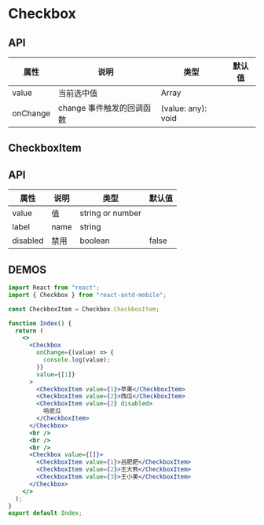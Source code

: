 # Checkbox

## API

| 属性     | 说明                      | 类型               | 默认值 |
| -------- | ------------------------- | ------------------ | ------ |
| value    | 当前选中值                | Array              |        |
| onChange | change 事件触发的回调函数 | (value: any): void |        |

## CheckboxItem

## API

| 属性     | 说明 | 类型             | 默认值 |
| -------- | ---- | ---------------- | ------ |
| value    | 值   | string or number |        |
| label    | name | string           |        |
| disabled | 禁用 | boolean          | false  |

## DEMOS

```jsx
import React from "react";
import { Checkbox } from "react-antd-mobile";

const CheckboxItem = Checkbox.CheckboxItem;

function Index() {
  return (
    <>
      <Checkbox
        onChange={(value) => {
          console.log(value);
        }}
        value={[1]}
      >
        <CheckboxItem value={1}>苹果</CheckboxItem>
        <CheckboxItem value={2}>西瓜</CheckboxItem>
        <CheckboxItem value={2} disabled>
          哈密瓜
        </CheckboxItem>
      </Checkbox>
      <br />
      <br />
      <br />
      <Checkbox value={[]}>
        <CheckboxItem value={1}>吕肥肥</CheckboxItem>
        <CheckboxItem value={2}>王大熊</CheckboxItem>
        <CheckboxItem value={3}>王小美</CheckboxItem>
      </Checkbox>
    </>
  );
}
export default Index;
```
